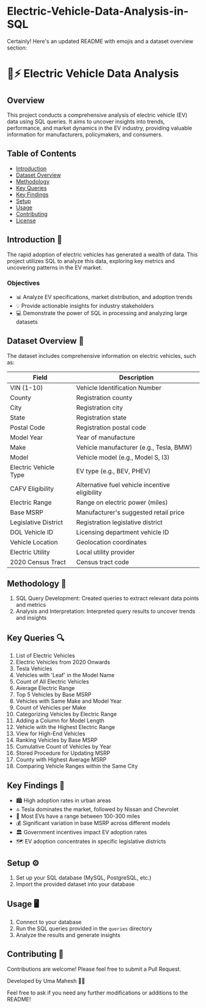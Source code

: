 # Electric-Vehicle-Data-Analysis-in-SQL
Certainly! Here's an updated README with emojis and a dataset overview section:

# 🚗⚡ Electric Vehicle Data Analysis

## Overview

This project conducts a comprehensive analysis of electric vehicle (EV) data using SQL queries. It aims to uncover insights into trends, performance, and market dynamics in the EV industry, providing valuable information for manufacturers, policymakers, and consumers.

## Table of Contents

- [Introduction](#introduction)
- [Dataset Overview](#dataset-overview)
- [Methodology](#methodology)
- [Key Queries](#key-queries)
- [Key Findings](#key-findings)
- [Setup](#setup)
- [Usage](#usage)
- [Contributing](#contributing)
- [License](#license)

## Introduction 🚀

The rapid adoption of electric vehicles has generated a wealth of data. This project utilizes SQL to analyze this data, exploring key metrics and uncovering patterns in the EV market.

### Objectives

- 📊 Analyze EV specifications, market distribution, and adoption trends
- 💡 Provide actionable insights for industry stakeholders
- 💻 Demonstrate the power of SQL in processing and analyzing large datasets

## Dataset Overview 📂

The dataset includes comprehensive information on electric vehicles, such as:

| Field | Description |
|-------|-------------|
| VIN (1-10) | Vehicle Identification Number |
| County | Registration county |
| City | Registration city |
| State | Registration state |
| Postal Code | Registration postal code |
| Model Year | Year of manufacture |
| Make | Vehicle manufacturer (e.g., Tesla, BMW) |
| Model | Vehicle model (e.g., Model S, I3) |
| Electric Vehicle Type | EV type (e.g., BEV, PHEV) |
| CAFV Eligibility | Alternative fuel vehicle incentive eligibility |
| Electric Range | Range on electric power (miles) |
| Base MSRP | Manufacturer's suggested retail price |
| Legislative District | Registration legislative district |
| DOL Vehicle ID | Licensing department vehicle ID |
| Vehicle Location | Geolocation coordinates |
| Electric Utility | Local utility provider |
| 2020 Census Tract | Census tract code |

## Methodology 🔬

1. SQL Query Development: Created queries to extract relevant data points and metrics
2. Analysis and Interpretation: Interpreted query results to uncover trends and insights

## Key Queries 🔍

1. List of Electric Vehicles
2. Electric Vehicles from 2020 Onwards
3. Tesla Vehicles
4. Vehicles with 'Leaf' in the Model Name
5. Count of All Electric Vehicles
6. Average Electric Range
7. Top 5 Vehicles by Base MSRP
8. Vehicles with Same Make and Model Year
9. Count of Vehicles per Make
10. Categorizing Vehicles by Electric Range
11. Adding a Column for Model Length
12. Vehicle with the Highest Electric Range
13. View for High-End Vehicles
14. Ranking Vehicles by Base MSRP
15. Cumulative Count of Vehicles by Year
16. Stored Procedure for Updating MSRP
17. County with Highest Average MSRP
18. Comparing Vehicle Ranges within the Same City

## Key Findings 🔑

- 🏙️ High adoption rates in urban areas
- 🔝 Tesla dominates the market, followed by Nissan and Chevrolet
- 🔋 Most EVs have a range between 100-300 miles
- 💰 Significant variation in base MSRP across different models
- 🏛️ Government incentives impact EV adoption rates
- 🗺️ EV adoption concentrates in specific legislative districts

## Setup ⚙️

1. Set up your SQL database (MySQL, PostgreSQL, etc.)
2. Import the provided dataset into your database

## Usage 🖥️

1. Connect to your database
2. Run the SQL queries provided in the `queries` directory
3. Analyze the results and generate insights

## Contributing 🤝

Contributions are welcome! Please feel free to submit a Pull Request.


Developed by Uma Mahesh 👨‍💻

Feel free to ask if you need any further modifications or additions to the README!
